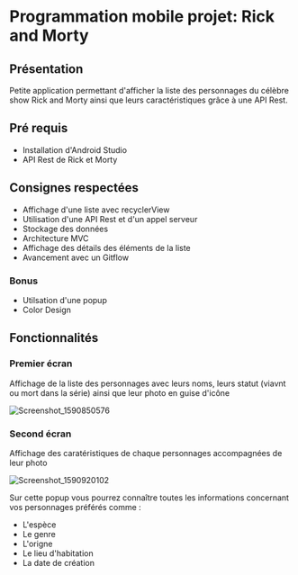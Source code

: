 # Programmation mobile projet: Rick and Morty

## Présentation
Petite application permettant d'afficher la liste des personnages du célèbre show Rick and Morty ainsi que leurs caractéristiques grâce à une API Rest.

## Pré requis
- Installation d'Android Studio 
- API Rest de Rick et Morty

## Consignes respectées
- Affichage d'une liste avec recyclerView
- Utilisation d'une API Rest et d'un appel serveur
- Stockage des données 
- Architecture MVC
- Affichage des détails des éléments de la liste 
- Avancement avec un Gitflow

### Bonus 
- Utilsation d'une popup
- Color Design

## Fonctionnalités
### Premier écran
Affichage de la liste des personnages avec leurs noms, leurs statut (viavnt ou mort dans la série) ainsi que leur photo en guise d'icône

![Screenshot_1590850576](https://user-images.githubusercontent.com/63311084/83353341-2ca6dc00-a352-11ea-9b85-e54a45b46ddc.png)

### Second écran
Affichage des caratéristiques de chaque personnages accompagnées de leur photo

![Screenshot_1590920102](https://user-images.githubusercontent.com/63311084/83353342-2d3f7280-a352-11ea-911e-0a85805d8abf.png)


Sur cette popup vous pourrez connaître toutes les informations concernant vos personnages préférés comme :
- L'espèce
- Le genre
- L'origne
- Le lieu d'habitation
- La date de création

